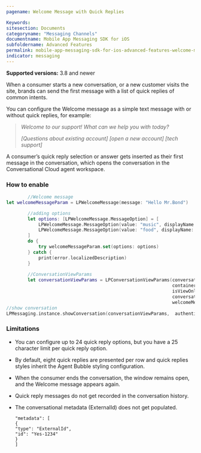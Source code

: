 ```yaml
---
pagename: Welcome Message with Quick Replies

Keywords:
sitesection: Documents
categoryname: "Messaging Channels"
documentname: Mobile App Messaging SDK for iOS
subfoldername: Advanced Features
permalink: mobile-app-messaging-sdk-for-ios-advanced-features-welcome-message-with-quick-replies.html
indicator: messaging
---
```


**Supported versions:** 3.8 and newer

When a consumer starts a new conversation, or a new customer visits the site, brands can send the first message with a list of quick replies of common intents.

You can configure the Welcome message as a simple text message with or without quick replies, for example: 

> *Welcome to our support! What can we help you with today?*   
> 
> *[Questions about existing account] [open a new account] [tech support]*

A consumer’s quick reply selection or answer gets inserted as their first message in the conversation, which opens the conversation in the Conversational Cloud agent workspace. 

### How to enable

```swift
        //Welcome message
let welcomeMessageParam = LPWelcomeMessage(message: "Hello Mr.Bond")

        //adding options
        let options: [LPWelcomeMessage.MessageOption] = [
            LPWelcomeMessage.MessageOption(value: "music", displayName: "awesome tunes"),
            LPWelcomeMessage.MessageOption(value: "food", displayName: "Delicious food "),
        ]
        do {
            try welcomeMessageParam.set(options: options)
        } catch {
            print(error.localizedDescription)
        }
        
        //ConversationViewParams
        let conversationViewParams = LPConversationViewParams(conversationQuery: conversationQuery,
                                                              containerViewController: nil,
                                                              isViewOnly: false,
                                                              conversationHistoryControlParam: conversationHistoryControlParam,
                                                              welcomeMessage: welcomeMessageParam)
//show conversation
LPMessaging.instance.showConversation(conversationViewParams,  authenticationParams: authenticationParams)
```

### Limitations
- You can configure up to 24 quick reply options, but you have a 25 character limit per quick reply option.  

- By default, eight quick replies are presented per row and quick replies styles inherit the Agent Bubble styling configuration.

- When the consumer ends the conversation, the window remains open, and the Welcome message appears again.

- Quick reply messages do not get recorded in the conversation history.

- The conversational metadata (ExternalId) does not get populated.

   ```
   "metadata": [
   {
   "type": "ExternalId",
   "id": "Yes-1234"
   }
   ]
   ```

